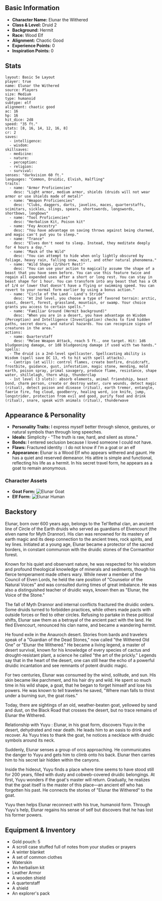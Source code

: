 ## Basic Information

- **Character Name:** Elunar the Withered
- **Class & Level:** Druid 2
- **Background:** Hermit
- **Race:** Wood Elf
- **Alignment:** Chaotic Good
- **Experience Points:** 0
- **Inspiration Points:** 0

## Stats
```statblock
layout: Basic 5e Layout
player: true
name: Elunar the Withered
source: Players
size: Medium
type: humanoid
subtype: elf
alignment: chaotic good
ac: 16
hp: 16
hit_dice: 2d8
speed: "35 ft."
stats: [8, 16, 14, 12, 16, 8]
cr: 2
saves:
  - intelligence: ­
  - wisdom: ­
skillsaves:
  - medicine: ­
  - nature: ­
  - perception: ­
  - religion: ­
  - survival: ­
senses: "darkvision 60 ft."
languages: "Common, Druidic, Elvish, Halfling"
traits:
  - name: "Armor Proficiencies"
    desc: "Light armor, medium armor, shields (druids will not wear armor or use shields made of metal)"
  - name: "Weapon Proficiencies"
    desc: "Clubs, daggers, darts, javelins, maces, quarterstaffs, scimitars, sickles, slings, spears, shortswords, longswords, shortbows, longbows"
  - name: "Tool Proficiencies"
    desc: "Herbalism Kit, Poison kit"
  - name: "Fey Ancestry"
    desc: "You have advantage on saving throws against being charmed, and magic can't put you to sleep."
  - name: "Trance"
    desc: "Elves don't need to sleep. Instead, they meditate deeply for 4 hours a day."
  - name: "Mask of the Wild"
    desc: "You can attempt to hide when only lightly obscured by foliage, heavy rain, falling snow, mist, and other natural phenomena."
  - name: "Wild Shape (2/Short Rest)"
    desc: "You can use your action to magically assume the shape of a beast that you have seen before. You can use this feature twice and regain all expended uses after a short or long rest. You can stay in beast shape for 1 hour. You can transform into any beast that has a CR of 1/4 or lower that doesn't have a flying or swimming speed. You can revert to your normal form earlier by using a bonus action."
  - name: "Circle of the Land - Land's Stride"
    desc: "At 2nd level, you choose a type of favored terrain: arctic, coast, desert, forest, grassland, mountain, or swamp. Your choice grants you access to certain spells."
  - name: "Familiar Ground (Hermit background)"
    desc: "When you are in a desert, you have advantage on Wisdom (Perception) and Intelligence (Investigation) checks to find hidden paths, secret doors, and natural hazards. You can recognize signs of creatures in the area."
actions:
  - name: Quarterstaff
    desc: "Melee Weapon Attack, reach 5 ft., one target. Hit: 1d6 bludgeoning damage, or 1d8 bludgeoning damage if used with two hands."
spells:
  - The druid is a 2nd-level spellcaster. Spellcasting ability is Wisdom (spell save DC 13, +5 to hit with spell attacks).
  - Cantrips (at will): control flames, create bonfire, druidcraft, frostbite, guidance, gust, infestation, magic stone, mending, mold earth, poison spray, primal savagery, produce flame, resistance, shape water, shillelagh, thorn whip, thunderclap
  - 1st level (3 slots): absorb elements, animal friendship, beast bond, charm person, create or destroy water, cure wounds, detect magic (ritual), detect poison and disease (ritual), earth tremor, entangle, faerie fire, fog cloud, goodberry, healing word, ice knife, jump, longstrider, protection from evil and good, purify food and drink (ritual), snare, speak with animals (ritual), thunderwave
```


## Appearance & Personality

- **Personality Traits:** I express myself better through silence, gestures, or natural symbols than through long speeches.
- **Ideals:** Simplicity - "The truth is raw, hard, and silent as stone."
- **Bonds:** I entered seclusion because I loved someone I could not have.
- **Flaws:** Fractured identity : I do not know if I'm a goat or an elf
- **Appearance:** Elunar is a Wood Elf who appears withered and gaunt. He has a quiet and reserved demeanor. His attire is simple and functional, reflecting his life as a hermit. In his secret travel form, he appears as a goat to remain anonymous.

### Character Assets
- **Goat Form:** ![Elunar Goat](../Assets/Elunar%20goat.png)
- **Elf Form:** ![Elunar Human](../Assets/Elunar%20human.png)


## Backstory

Elunar, born over 600 years ago, belongs to the Tel'Rethal clan, an ancient line of Circle of the Earth druids who served as guardians of Elvencourt (the elven name for Myth Drannor). His clan was renowned for its mastery of earth magic and its deep connection to the ancient trees, rock spirits, and ley lines. Initiated at a young age, Elunar became a protector of the sacred borders, in constant communion with the druidic stones of the Cormanthor forest.

Known for his quiet and observant nature, he was respected for his wisdom and profound theological knowledge of minerals and sediments, though his fierce temperament made others wary. While never a member of the Council of Elven Lords, he held the rare position of "Counselor of the Natural Voices" and was consulted during times of great imbalance. He was also a distinguished teacher of druidic ways, known then as "Elunar, the Voice of the Stone."

The fall of Myth Drannor and internal conflicts fractured the druidic orders. Some druids turned to forbidden practices, while others made pacts with outside forces or fled to other circles. Refusing to partake in these political shifts, Elunar saw them as a betrayal of the ancient pact with the land. He fled Elvencourt, renounced his clan name, and became a wandering hermit.

He found exile in the Anauroch desert. Stories from bards and travelers speak of a "Guardian of the Dead Stones," now called "the Withered Old One" or "Elunar the Withered." He became a living legend, a master of desert survival, known for his knowledge of every species of cactus and drought-resistant plant, a science he called "the art of the prickly." Legends say that in the heart of the desert, one can still hear the echo of a powerful druidic incantation and see remnants of potent druidic magic.

For two centuries, Elunar was consumed by the wind, solitude, and sun. His skin became like parchment, and his hair dry and wild. He spent so much time in his wild shape, a goat, that he began to forget himself and lose his powers. He was known to tell travelers he saved, "Where man falls to thirst under a burning sun, the goat rises."

Today, there are sightings of an old, weather-beaten goat, yellowed by sand and dust, on the Black Road that crosses the desert, but no trace remains of Elunar the Withered.

Relationship with Yuyu :
Elunar, in his goat form, discovers Yuyu in the desert, dehydrated and near death. He leads him to an oasis to drink and recover. As Yuyu tries to thank the goat, he notices a necklace with druidic symbols around its neck.

Suddenly, Elunar senses a group of orcs approaching. He communicates the danger to Yuyu and gets him to climb onto his back. Elunar then carries him to his secret lair hidden within the canyons.

Inside the hideout, Yuyu finds a place where time seems to have stood still for 200 years, filled with dusty and cobweb-covered druidic belongings. At first, Yuyu wonders if the goat's master will return. Gradually, he realizes that the goat itself is the master of this place—an ancient elf who has forgotten his past. He connects the stories of "Elunar the Withered" to the goat.

Yuyu then helps Elunar reconnect with his true, humanoid form. Through Yuyu's help, Elunar regains his sense of self but discovers that he has lost his former powers.


## Equipment & Inventory

- Gold pouch: 5
- A scroll case stuffed full of notes from your studies or prayers
- A winter blanket
- A set of common clothes
- Waterskin
- An herbalism kit
- Leather Armor
- A wooden shield
- A quarterstaff
- A shield
- An explorer's pack